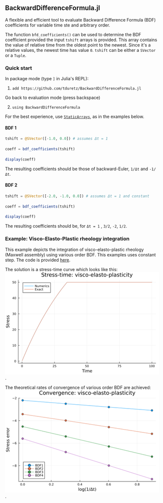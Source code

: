 ## BackwardDifferenceFormula.jl

A flexible and efficient tool to evaluate Backward Difference Formula (BDF) coefficients for variable time ste and arbitrary order.

The function `bfd_coefficients()` can be used to determine the BDF coefficient provided the input `tshift` arrays is provided. This array contains the value of relative time from the oldest point to the newest. Since it's a relative values, the newest time has value `0`. `tshift` can be either a `SVector` or a `Tuple`.

### Quick start

In package mode (type `]` in Julia's REPL):
1) `add https://github.com/tduretz/BackwardDifferenceFormula.jl`

Go back to evaluation mode (press backspace)

2) `using BackwardDifferenceFormula` 

For the best experience, use [`StaticArrays`](https://github.com/JuliaArrays/StaticArrays.jl), as in the examples below.

#### BDF 1

```julia 
tshift = @SVector([-1.0, 0.0]) # assumes Δt = 1
    
coeff = bdf_coefficients(tshift)

display(coeff)
```
The resulting coefficients should be those of backward-Euler, `1/Δt` and `-1/Δt`.

#### BDF 2

```julia 
tshift = @SVector([-2.0, -1.0, 0.0]) # assumes Δt = 1 and constant
    
coeff = bdf_coefficients(tshift)

display(coeff)
```
The resulting coefficients should be, for `Δt = 1` , `3/2`, `-2`, `1/2`.

### Example: Visco-Elasto-Plastic rheology integration

This example depicts the integration of visco-elasto-plastic rheology (Maxwell assembly) using various order BDF. This examples uses constant step. The code is provided [here](examples/viscoelastoplastic.jl).

The solution is a stress-time curve which looks like this:
![](/images/viscoelastoplastic_run.svg).

The theoretical rates of convergence of various order BDF are achieved:
![](/images/viscoelastoplastic.svg).


